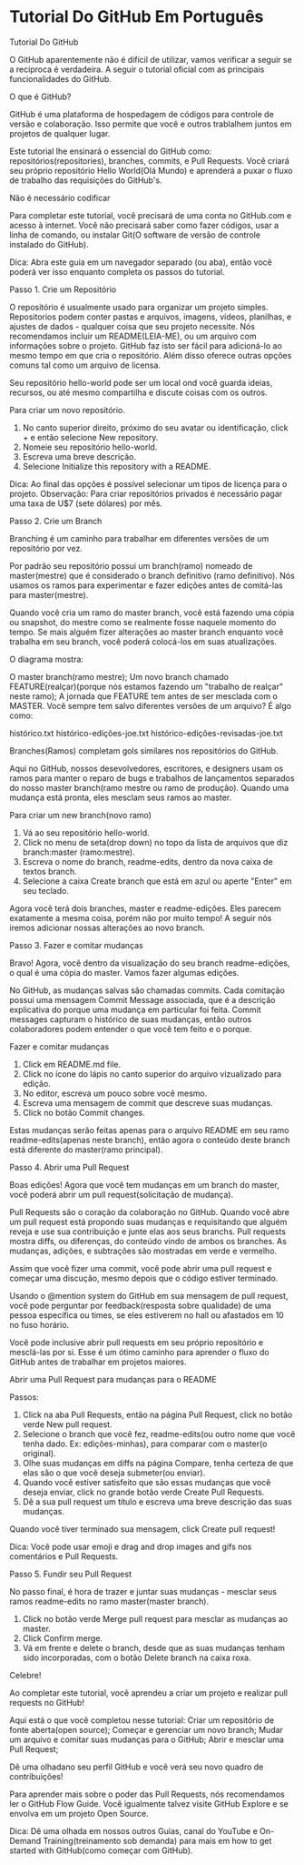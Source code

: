 # Tutorial Do GitHub Em Português
Tutorial Do GitHub

O GitHub aparentemente não é difícil de utilizar,
vamos verificar a seguir se a recíproca é verdadeira.
A seguir o tutorial oficial com as principais funcionalidades do GitHub.


   O que é GitHub?

 GitHub é uma plataforma de hospedagem de códigos para controle
de versão e colaboração. Isso permite que você e outros trablalhem
juntos em projetos de qualquer lugar.

 Este tutorial lhe ensinará o essencial do GitHub como:
repositórios(repositories), branches, commits, e Pull Requests.
Você criará seu próprio repositório Hello World(Olá Mundo) e
aprenderá a puxar o fluxo de trabalho das requisições do
GitHub's.


   Não é necessário codificar

 Para completar este tutorial, você precisará de uma conta no
GitHub.com e acesso à internet.
 Você não precisará saber como fazer códigos, usar a linha de 
comando, ou instalar Git(O software de versão de controle instalado
do GitHub).

 Dica: Abra este guia em um navegador separado (ou aba), então você
poderá ver isso enquanto completa os passos do tutorial.


   Passo 1. Crie um Repositório
   
 O repositório é usualmente usado para organizar um projeto simples.
Repositorios podem conter pastas e arquivos, imagens, vídeos, 
planilhas, e ajustes de dados - qualquer coisa que seu projeto
necessite. Nós recomendamos incluir um README(LEIA-ME), ou um 
arquivo com informações sobre o projeto. GitHub faz isto ser fácil
para adicioná-lo ao mesmo tempo em que cria o repositório. 
Além disso oferece outras opções comuns tal como um arquivo de
licensa.

 Seu repositório hello-world pode ser um local ond você guarda
ideias, recursos, ou até mesmo compartilha e discute coisas com
os outros.

   Para criar um novo repositório.

 1. No canto superior direito, próximo do seu avatar ou 
identificação, click + e então selecione New repository.
 2. Nomeie seu repositório hello-world.
 3. Escreva uma breve descrição.
 4. Selecione Initialize this repository with a README.

Dica: Ao final das opções é possível selecionar um tipos de licença
para o projeto.
Observação: Para criar repositórios privados é necessário pagar
uma taxa de U$7 (sete dólares) por mês.

 
 Passo 2. Crie um Branch

 Branching é um caminho para trabalhar em diferentes versões de um
repositório por vez.

 Por padrão seu repositório possui um branch(ramo) nomeado de 
master(mestre) que é considerado o branch definitivo
(ramo definitivo). Nós usamos os ramos para experimentar e fazer
edições antes de comitá-las para master(mestre).

  Quando você cria um ramo do master branch, você está fazendo uma
cópia ou snapshot, do mestre como se realmente fosse naquele momento
 do tempo. Se mais alguém fizer alterações ao master branch enquanto
 você trabalha em seu branch, você poderá colocá-los em suas
atualizações.

  O diagrama mostra:

 O master branch(ramo mestre);
 Um novo branch chamado FEATURE(realçar)(porque nós estamos 
fazendo um "trabalho de realçar" neste ramo);
 A jornada que FEATURE tem antes de ser mesclada com o MASTER. 
Você sempre tem salvo diferentes versões de um arquivo?
 É algo como:
  
 histórico.txt
 histórico-edições-joe.txt
 histórico-edições-revisadas-joe.txt

 Branches(Ramos) completam gols similares nos repositórios do 
GitHub.

 Aqui no GitHub, nossos desevolvedores, escritores, e designers usam
os ramos para manter o reparo de bugs e trabalhos de lançamentos
separados do nosso master branch(ramo mestre ou ramo de produção).
 Quando uma mudança está pronta, eles mesclam seus ramos ao master.

 Para criar um new branch(novo ramo)

 1. Vá ao seu repositório hello-world.
 2. Click no menu de seta(drop down) no topo da lista de arquivos
que diz branch:master (ramo:mestre).
 3. Escreva o nome do branch, readme-edits, dentro da nova
caixa de textos branch.
 4. Selecione a caixa Create branch que está em azul ou aperte
"Enter" em seu teclado.

  Agora você terá dois branches, master e readme-edições. Eles
parecem exatamente a mesma coisa, porém não por muito tempo! A 
seguir nós iremos adicionar nossas alterações ao novo branch.


   Passo 3. Fazer e comitar mudanças

 Bravo! Agora, você dentro da visualização do seu branch
readme-edições, o qual é uma cópia do master. Vamos fazer algumas
edições.

 No GitHub, as mudanças salvas são chamadas commits. Cada 
comitação possui uma mensagem Commit Message associada, que é a 
descrição explicativa do porque uma mudança em particular foi 
feita. Commit messages capturam o histórico de suas mudanças, então
outros colaboradores podem entender o que você tem feito e o 
porque.

  Fazer e comitar mudanças

 1. Click em README.md file.
 2. Click no ícone do lápis no canto superior do arquivo vizualizado para edição.
 3. No editor, escreva um pouco sobre você mesmo.
 4. Escreva uma mensagem de commit que descreve suas mudanças.
 5. Click no botão Commit changes.

 Estas mudanças serão feitas apenas para o arquivo README em seu
ramo readme-edits(apenas neste branch), então agora o conteúdo
deste branch está diferente do master(ramo principal).

 Passo 4. Abrir uma Pull Request  
 
 Boas edições! Agora que você tem mudanças em um branch do master,
você poderá abrir um pull request(solicitação de mudança).

 Pull Requests são o coração da colaboração no GitHub. Quando você
abre um pull request está propondo suas mudanças e requisitando que
alguém reveja e use sua contribuição e junte elas aos seus branchs.
Pull requests mostra diffs, ou diferenças, do conteúdo vindo de
ambos os branches. As mudanças, adições, e subtrações são mostradas
em verde e vermelho.

 Assim que você fizer uma commit, você pode abrir uma pull request
e começar uma discução, mesmo depois que o código estiver 
terminado.

 Usando o @mention system do GitHub em sua mensagem de pull 
request, você pode perguntar por feedback(resposta sobre qualidade) de uma pessoa específica ou times, se eles estiverem
no hall ou afastados em 10 no fuso horário.

 Você pode inclusive abrir pull requests em seu próprio repositório
e mesclá-las por si. Esse é um ótimo caminho para aprender o fluxo
do GitHub antes de trabalhar em projetos maiores.

  Abrir uma Pull Request para mudanças para o README

 Passos:
 1. Click na aba Pull Requests, então na página Pull Request, click
no botão verde New pull request.
 2. Selecione o branch que você fez, readme-edits(ou outro nome que
você tenha dado. Ex: edições-minhas), para comparar com o master(o
original).
 3. Olhe suas mudanças em diffs na página Compare, tenha certeza
de que elas são o que você deseja submeter(ou enviar).
 4. Quando você estiver satisfeito que são essas mudanças que você
deseja enviar, click no grande botão verde Create Pull Requests.
 5. Dê a sua pull request um título e escreva uma breve descrição
das suas mudanças.

 Quando você tiver terminado sua mensagem, click Create pull
 request!

 Dica: Você pode usar emoji e drag and drop images and gifs nos 
comentários e Pull Requests.

 
 Passo 5. Fundir seu Pull Request

 No passo final, é hora de trazer e juntar suas mudanças - mesclar
seus ramos readme-edits no ramo master(master branch).
 1. Click no botão verde Merge pull request para mesclar as 
mudanças ao master.
 2. Click Confirm merge.
 3. Vá em frente e delete o branch, desde que as suas mudanças
tenham sido incorporadas, com o botão Delete branch na caixa roxa.
 

 Celebre!

 Ao completar este tutorial, você aprendeu a criar um projeto e 
realizar pull requests no GitHub!

 Aqui está o que você completou nesse tutorial:
 Criar um repositório de fonte aberta(open source);
 Começar e gerenciar um novo branch;
 Mudar um arquivo e comitar suas mudanças para o GitHub;
 Abrir e mesclar uma Pull Request;

 Dê uma olhadano seu perfil GitHub e você verá seu novo quadro
de contribuições!


 Para aprender mais sobre o poder das Pull Requests, nós 
recomendamos ler o GitHub Flow Guide. Você igualmente talvez visite
 GitHub Explore e se envolva em um projeto Open Source.

 Dica: Dê uma olhada em nossos outros Guias, canal do YouTube e
On-Demand Training(treinamento sob demanda) para mais em how to 
get started with GitHub(como começar com GitHub).
 
